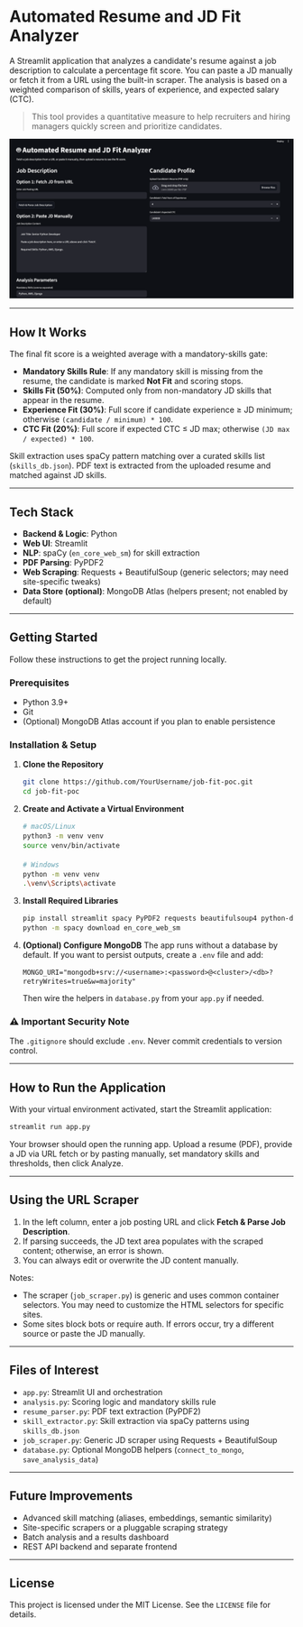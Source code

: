# Automated Resume and JD Fit Analyzer 

A Streamlit application that analyzes a candidate's resume against a job description to calculate a percentage fit score. You can paste a JD manually or fetch it from a URL using the built-in scraper. The analysis is based on a weighted comparison of skills, years of experience, and expected salary (CTC).

> This tool provides a quantitative measure to help recruiters and hiring managers quickly screen and prioritize candidates.

![image](https://github.com/US30/Job-Fit-Anaysis/blob/main/appui.png)

---

## How It Works

The final fit score is a weighted average with a mandatory-skills gate:

- **Mandatory Skills Rule**: If any mandatory skill is missing from the resume, the candidate is marked **Not Fit** and scoring stops.
- **Skills Fit (50%)**: Computed only from non-mandatory JD skills that appear in the resume.
- **Experience Fit (30%)**: Full score if candidate experience ≥ JD minimum; otherwise `(candidate / minimum) * 100`.
- **CTC Fit (20%)**: Full score if expected CTC ≤ JD max; otherwise `(JD max / expected) * 100`.

Skill extraction uses spaCy pattern matching over a curated skills list (`skills_db.json`). PDF text is extracted from the uploaded resume and matched against JD skills.

---

## Tech Stack

- **Backend & Logic**: Python
- **Web UI**: Streamlit
- **NLP**: spaCy (`en_core_web_sm`) for skill extraction
- **PDF Parsing**: PyPDF2
- **Web Scraping**: Requests + BeautifulSoup (generic selectors; may need site-specific tweaks)
- **Data Store (optional)**: MongoDB Atlas (helpers present; not enabled by default)

---

## Getting Started

Follow these instructions to get the project running locally.

### Prerequisites

- Python 3.9+
- Git
- (Optional) MongoDB Atlas account if you plan to enable persistence

### Installation & Setup

1. **Clone the Repository**
   ```bash
   git clone https://github.com/YourUsername/job-fit-poc.git
   cd job-fit-poc
   ```

2. **Create and Activate a Virtual Environment**
   ```bash
   # macOS/Linux
   python3 -m venv venv
   source venv/bin/activate

   # Windows
   python -m venv venv
   .\venv\Scripts\activate
   ```

3. **Install Required Libraries**
   ```bash
   pip install streamlit spacy PyPDF2 requests beautifulsoup4 python-dotenv
   python -m spacy download en_core_web_sm
   ```

4. **(Optional) Configure MongoDB**
   The app runs without a database by default. If you want to persist outputs, create a `.env` file and add:
   ```
   MONGO_URI="mongodb+srv://<username>:<password>@<cluster>/<db>?retryWrites=true&w=majority"
   ```
   Then wire the helpers in `database.py` from your `app.py` if needed.

### ⚠️ Important Security Note

The `.gitignore` should exclude `.env`. Never commit credentials to version control.

---

## How to Run the Application

With your virtual environment activated, start the Streamlit application:

```bash
streamlit run app.py
```

Your browser should open the running app. Upload a resume (PDF), provide a JD via URL fetch or by pasting manually, set mandatory skills and thresholds, then click Analyze.

---

## Using the URL Scraper

1. In the left column, enter a job posting URL and click **Fetch & Parse Job Description**.
2. If parsing succeeds, the JD text area populates with the scraped content; otherwise, an error is shown.
3. You can always edit or overwrite the JD content manually.

Notes:
- The scraper (`job_scraper.py`) is generic and uses common container selectors. You may need to customize the HTML selectors for specific sites.
- Some sites block bots or require auth. If errors occur, try a different source or paste the JD manually.

---

## Files of Interest

- `app.py`: Streamlit UI and orchestration
- `analysis.py`: Scoring logic and mandatory skills rule
- `resume_parser.py`: PDF text extraction (PyPDF2)
- `skill_extractor.py`: Skill extraction via spaCy patterns using `skills_db.json`
- `job_scraper.py`: Generic JD scraper using Requests + BeautifulSoup
- `database.py`: Optional MongoDB helpers (`connect_to_mongo`, `save_analysis_data`)

---

## Future Improvements

- Advanced skill matching (aliases, embeddings, semantic similarity)
- Site-specific scrapers or a pluggable scraping strategy
- Batch analysis and a results dashboard
- REST API backend and separate frontend

---

## License

This project is licensed under the MIT License. See the `LICENSE` file for details.
